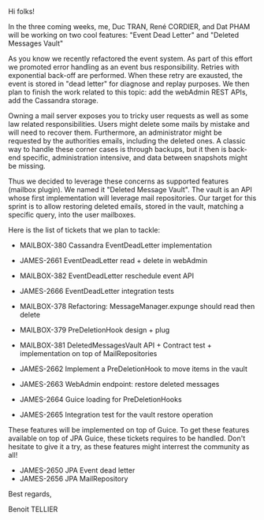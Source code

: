 Hi folks!

In the three coming weeks, me, Duc TRAN, René CORDIER, and Dat PHAM will be working on two cool features: "Event Dead Letter" and "Deleted Messages Vault"

As you know we recently refactored the event system. As part of this effort we promoted error handling as an event bus responsibility. Retries with exponential back-off are performed. When these 
retry are exausted, the event is stored in "dead letter" for diagnose and replay purposes. We then plan to finish the work related to this topic: add the webAdmin REST APIs, add the Cassandra 
storage.

Owning a mail server exposes you to tricky user requests as well as some law related responsibilities. Users might delete some mails by mistake and will need to recover them. Furthermore, an 
administrator might be requested by the authorities emails, including the deleted ones. A classic way to handle these corner cases is through backups, but it then is back-end specific, 
administration intensive, and data between snapshots might be missing.

Thus we decided to leverage these concerns as supported features (mailbox plugin). We named it "Deleted Message Vault". The vault is an API whose first implementation will leverage mail 
repositories. Our target for this sprint is to allow restoring deleted emails, stored in the vault, matching a specific query, into the user mailboxes.

Here is the list of tickets that we plan to tackle:

 - MAILBOX-380 Cassandra EventDeadLetter implementation
 - JAMES-2661 EventDeadLetter read + delete in webAdmin
 - MAILBOX-382 EventDeadLetter reschedule event API
 - JAMES-2666 EventDeadLetter integration tests

 - MAILBOX-378 Refactoring: MessageManager.expunge should read then delete
 - MAILBOX-379 PreDeletionHook design + plug
 - MAILBOX-381 DeletedMessagesVault API + Contract test + implementation on top of MailRepositories
 - JAMES-2662 Implement a PreDeletionHook to move items in the vault
 - JAMES-2663 WebAdmin endpoint: restore deleted messages
 - JAMES-2664 Guice loading for PreDeletionHooks
 - JAMES-2665 Integration test for the vault restore operation

These features will be implemented on top of Guice. To get these features available on top of JPA Guice, these tickets requires to be handled. Don't hesitate to give it a try, as these features 
might interrest the community as all!

 - JAMES-2650 JPA Event dead letter
 - JAMES-2656 JPA MailRepository

Best regards,

Benoit TELLIER
